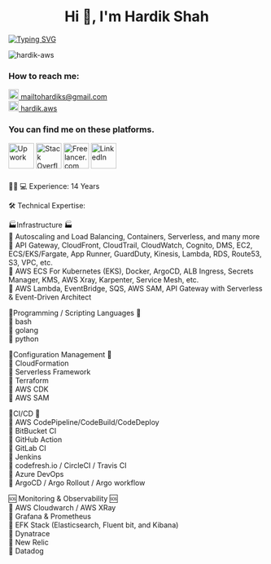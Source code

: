 <h1 align="center">Hi 👋, I'm Hardik Shah</h1>

<a align="center" href="https://git.io/typing-svg"><img src="https://readme-typing-svg.demolab.com?font=Fira+Code&size=22&duration=10000&pause=1000&vCenter=true&multiline=true&random=false&width=1000&lines=A+Cloud+Solution+Architect+%2F+DevOps+Engineer+with+13+years+of+experience." alt="Typing SVG" /></a>


<p align="left"> <img src="https://komarev.com/ghpvc/?username=hardik-aws&label=Profile%20views&color=0e75b6&style=flat" alt="hardik-aws" /> </p>

### How to reach me:
<div>
  <a href="mailto:mailtohardiks@gmail.com">
    <img alt="Email" width="20" src="https://cdn4.iconfinder.com/data/icons/social-media-logos-6/512/112-gmail_email_mail-1024.png"> mailtohardiks@gmail.com
  </a>
</div>

<div>
  <a href="skype:hardik.aws?chat">
    <img alt="Skype" width="20" src="https://cdn.icon-icons.com/icons2/405/PNG/512/Skype_40679.png"> hardik.aws
  </a>
</div>



### You can find me on these platforms.
[<img alt="Upwork" width="50" src="https://cdn.icon-icons.com/icons2/2108/PNG/512/upwork_icon_130799.png">](https://www.upwork.com/freelancers/shahhardik)
[<img alt="Stack Overflow" width="50" src="https://cdn.icon-icons.com/icons2/2699/PNG/512/stackoverflow_logo_icon_167968.png">](https://stackoverflow.com/users/7407849/hardik-shah)
[<img alt="Freelancer.com" width="50" src="https://cdn.icon-icons.com/icons2/2699/PNG/512/freelancer_logo_icon_171122.png">](https://www.freelancer.com/u/hardikshah435)
[<img alt="LinkedIn" width="50" src="https://cdn.icon-icons.com/icons2/99/PNG/512/linkedin_socialnetwork_17441.png">](https://www.linkedin.com/in/hardik-aws/)

###
👨🏻 💻 Experience: 14 Years <br>

🛠️ Technical Expertise: <br>

🏭Infrastructure 🏭 <br>
🔅 Autoscaling and Load Balancing, Containers, Serverless, and many more <br>
🔅 API Gateway, CloudFront, CloudTrail, CloudWatch, Cognito, DMS, EC2, ECS/EKS/Fargate, App Runner, GuardDuty, Kinesis, Lambda, RDS, Route53, S3, VPC, etc. <br>
🔅 AWS ECS For Kubernetes (EKS), Docker, ArgoCD, ALB Ingress, Secrets Manager, KMS, AWS Xray, Karpenter, Service Mesh, etc. <br>
🔅 AWS Lambda, EventBridge, SQS, AWS SAM, API Gateway with Serverless & Event-Driven Architect <br>

🤖Programming / Scripting Languages 🤖 <br>
🔅 bash <br>
🔅 golang <br>
🔅 python <br> 

👾Configuration Management 👾  <br> 
🔅 CloudFormation  <br> 
🔅 Serverless Framework <br> 
🔅 Terraform  <br> 
🔅 AWS CDK <br> 
🔅 AWS SAM <br> 

🦾CI/CD 🦾  <br> 
🔅 AWS CodePipeline/CodeBuild/CodeDeploy <br> 
🔅 BitBucket CI <br> 
🔅 GitHub Action <br> 
🔅 GitLab CI <br> 
🔅 Jenkins  <br> 
🔅 codefresh.io / CircleCI / Travis CI <br> 
🔅 Azure DevOps <br> 
🔅 ArgoCD / Argo Rollout / Argo workflow <br> 

🆘 Monitoring & Observability 🆘 <br> 
🔅 AWS Cloudwarch / AWS XRay <br> 
🔅 Grafana & Prometheus <br> 
🔅 EFK Stack (Elasticsearch, Fluent bit, and Kibana) <br> 
🔅 Dynatrace <br> 
🔅 New Relic <br> 
🔅 Datadog <br> 


